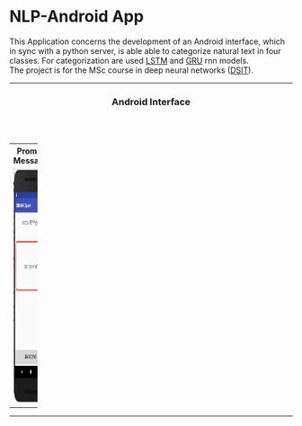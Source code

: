 # NLP-Android App

This Application concerns the development of an Android interface, which in sync with a python server, is able able to categorize natural text in four classes. 
For categorization are used [LSTM](https://en.wikipedia.org/wiki/Long_short-term_memory)  and [GRU](https://en.wikipedia.org/wiki/Gated_recurrent_unit) rnn models. <br>
The project is for the MSc course in deep neural networks ([DSIT](http://dsit.di.uoa.gr/)).

***

<h3 style="text-align:center"> Android Interface</h3>
 
<br> <br>


 
 <table style="width:10%;">
  <tr >
    <th>Prompt Message</th>
    <th>Reply</th>
  </tr>
  <tr sytle="padding:135px">
    <td><img src="photos/UserInterface.jpg" width="215" height="420" /></td>
    <td><img src="photos/ui_SpOdyssey.jpg"width="215" height="420"/></td>
  </tr>

</table> 


***
